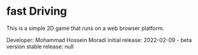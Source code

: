 # fast Driving

This is a simple 2D game that runs on a web browser platform.

Developer: Mohammad Hossein Moradi
initial release: 2022-02-09 - beta version
stable release: null
